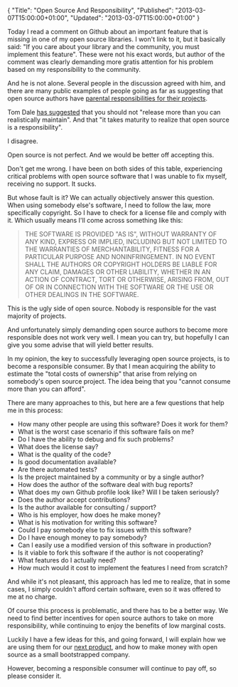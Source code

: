 {
  "Title": "Open Source And Responsibility",
  "Published": "2013-03-07T15:00:00+01:00",
  "Updated": "2013-03-07T15:00:00+01:00"
}

Today I read a comment on Github about an important feature that is missing in
one of my open source libraries. I won't link to it, but it basically said: "If
you care about your library and the community, you must implement this
feature". These were not his exact words, but author of the comment was clearly
demanding more gratis attention for his problem based on my responsibility to
the community.

And he is not alone. Several people in the discussion agreed with him, and
there are many public examples of people going as far as suggesting that open
source authors have [parental responsibilities for their
projects](http://www.codinghorror.com/blog/2009/12/responsible-open-source-code-parenting.html).

Tom Dale [has
suggested](https://plus.google.com/111465598045192916635/posts/CkmmbjmvebM)
that you should not "release more than you can realistically maintain". And
that "it takes maturity to realize that open source is a responsibility".

I disagree.

Open source is not perfect. And we would be better off accepting this.

Don't get me wrong. I have been on both sides of this table, experiencing
critical problems with open source software that I was unable to fix myself,
receiving no support. It sucks.

But whose fault is it? We can actually objectively answer this question. When
using somebody else's software, I need to follow the law, more specifically
copyright. So I have to check for a license file and comply with it. Which
usually means I'll come across something like this:

<blockquote>
THE SOFTWARE IS PROVIDED "AS IS", WITHOUT WARRANTY OF ANY KIND, EXPRESS OR
IMPLIED, INCLUDING BUT NOT LIMITED TO THE WARRANTIES OF MERCHANTABILITY,
FITNESS FOR A PARTICULAR PURPOSE AND NONINFRINGEMENT. IN NO EVENT SHALL THE
AUTHORS OR COPYRIGHT HOLDERS BE LIABLE FOR ANY CLAIM, DAMAGES OR OTHER
LIABILITY, WHETHER IN AN ACTION OF CONTRACT, TORT OR OTHERWISE, ARISING FROM,
OUT OF OR IN CONNECTION WITH THE SOFTWARE OR THE USE OR OTHER DEALINGS IN
THE SOFTWARE.
</blockquote>

This is the ugly side of open source. Nobody is responsible for the vast
majority of projects.

And unfortunately simply demanding open source authors to become more
responsible does not work very well. I mean you can try, but hopefully I can
give you some advise that will yield better results.

In my opinion, the key to successfully leveraging open source projects, is to
become a responsible consumer. By that I mean acquiring the ability to estimate
the "total costs of ownership" that arise from relying on somebody's open
source project. The idea being that you "cannot consume more than you can
afford".

There are many approaches to this, but here are a few questions that help me in
this process:

* How many other people are using this software? Does it work for them?
* What is the worst case scenario if this software fails on me?
* Do I have the ability to debug and fix such problems?
* What does the license say?
* What is the quality of the code?
* Is good documentation available?
* Are there automated tests?
* Is the project maintained by a community or by a single author?
* How does the author of the software deal with bug reports?
* What does my own Github profile look like? Will I be taken seriously?
* Does the author accept contributions?
* Is the author available for consulting / support?
* Who is his employer, how does he make money?
* What is his motivation for writing this software?
* Could I pay somebody else to fix issues with this software?
* Do I have enough money to pay somebody?
* Can I easily use a modified version of this software in production?
* Is it viable to fork this software if the author is not cooperating?
* What features do I actually need?
* How much would it cost to implement the features I need from scratch?

And while it's not pleasant, this approach has led me to realize, that in some
cases, I simply couldn't afford certain software, even so it was offered to me
at no charge.

Of course this process is problematic, and there has to be a better way. We
need to find better incentives for open source authors to take on more
responsibility, while continuing to enjoy the benefits of low marginal costs.

Luckily I have a few ideas for this, and going forward, I will explain how we
are using them for our [next product](http://tus.io/), and how to make money
with open source as a small bootstrapped company.

However, becoming a responsible consumer will continue to pay off, so please
consider it.
